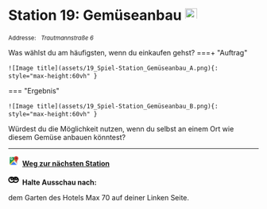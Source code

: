 # Station 19: Gemüseanbau  <a href="https://www.google.com/maps/dir/?api=1&travelmode=walking&destination=13.0163361,47.799852"><img src="site:assets/google-maps.svg" width="24" height="24"></a>

<small>Addresse:<em style="margin-left: 10px">Trautmannstraße 6</em></small>



Was wählst du am häufigsten, wenn du einkaufen gehst?
===+ "Auftrag"

    ![Image title](assets/19_Spiel-Station_Gemüseanbau_A.png){: style="max-height:60vh" }


=== "Ergebnis"

    ![Image title](assets/19_Spiel-Station_Gemüseanbau_B.png){: style="max-height:60vh" }


Würdest du die Möglichkeit nutzen, wenn du selbst an einem Ort wie diesem Gemüse anbauen könntest?



____

<a href="https://www.google.com/maps/dir/?api=1&travelmode=walking&destination=13.0182184,47.8007673"><img src="https://github.com/kipppunkte/kipppunkte/raw/gh-pages/assets/google-maps.svg" style="height: 1.5em;margin-right: 0.5em"></a>**[Weg zur nächsten Station](next_url)**



<img src="https://github.com/kipppunkte/kipppunkte/raw/gh-pages/assets/eyes.svg" style="height: 1.5em;background: white;margin-right: 0.5em">**Halte Ausschau nach:**

dem Garten des Hotels Max 70 auf deiner Linken Seite.